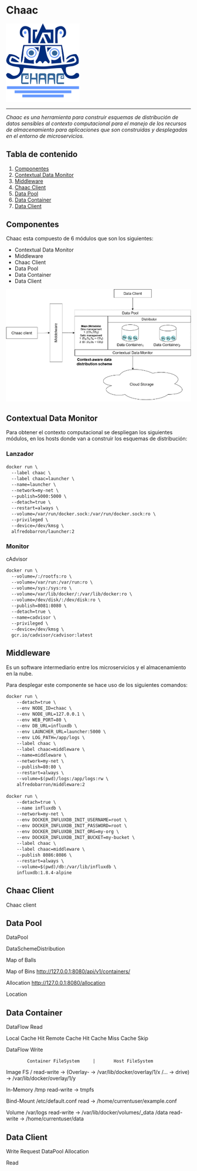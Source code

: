 # Chaac

<img src="images/logo_chaac.png" width="200">

***
_Chaac es una herramienta para construir esquemas de distribución de datos sensibles al contexto computacional para el manejo de los recursos de almacenamiento para aplicaciones que son construidas y desplegadas en el entorno de microservicios._

## Tabla de contenido
1. [Componentes](#componentes)
2. [Contextual Data Monitor](#data-context)
3. [Middleware](#middleware)
4. [Chaac Client](#chaac-client)
5. [Data Pool](#data-pool)
6. [Data Container](#data-container)
7. [Data Client](#data-client)

## Componentes

Chaac esta compuesto de 6 módulos que son los siguientes:

- Contextual Data Monitor
- Middleware
- Chaac Client
- Data Pool
- Data Container
- Data Client

![Arquitectura middleware](/images/Chaac.png)

## Contextual Data Monitor

Para obtener el contexto computacional se despliegan los siguientes módulos, en los hosts donde van a construir los esquemas de distribución:

### Lanzador 

```
docker run \
  --label chaac \
  --label chaac=launcher \
  --name=launcher \
  --network=my-net \
  --publish=5000:5000 \
  --detach=true \
  --restart=always \
  --volume=/var/run/docker.sock:/var/run/docker.sock:ro \
  --privileged \
  --device=/dev/kmsg \
  alfredobarron/launcher:2
```

### Monitor

cAdvisor

```
docker run \
  --volume=/:/rootfs:ro \
  --volume=/var/run:/var/run:ro \
  --volume=/sys:/sys:ro \
  --volume=/var/lib/docker/:/var/lib/docker:ro \
  --volume=/dev/disk/:/dev/disk:ro \
  --publish=8081:8080 \
  --detach=true \
  --name=cadvisor \
  --privileged \
  --device=/dev/kmsg \
  gcr.io/cadvisor/cadvisor:latest
```

## Middleware

Es un software intermediario entre los microservicios y el almacenamiento en la nube. 

Para desplegar este componente se hace uso de los siguientes comandos:

```
docker run \
    --detach=true \
    --env NODE_ID=chaac \
    --env NODE_URL=127.0.0.1 \
    --env WEB_PORT=80 \
    --env DB_URL=influxdb \
    --env LAUNCHER_URL=launcher:5000 \
    --env LOG_PATH=/app/logs \
    --label chaac \
    --label chaac=middleware \
    --name=middleware \
    --network=my-net \
    --publish=80:80 \
    --restart=always \
    --volume=$(pwd)/logs:/app/logs:rw \
    alfredobarron/middleware:2

docker run \
    --detach=true \
    --name influxdb \
    --network=my-net \
    --env DOCKER_INFLUXDB_INIT_USERNAME=root \
    --env DOCKER_INFLUXDB_INIT_PASSWORD=root \
    --env DOCKER_INFLUXDB_INIT_ORG=my-org \
    --env DOCKER_INFLUXDB_INIT_BUCKET=my-bucket \
    --label chaac \
    --label chaac=middleware \
    --publish 8086:8086 \
    --restart=always \
    --volume=$(pwd)/db:/var/lib/influxdb \
    influxdb:1.8.4-alpine

```

## Chaac Client

Chaac client

## Data Pool

DataPool

DataSchemeDistribution

Map of Balls

Map of Bins
http://127.0.0.1:8080/api/v1/containers/

Allocation
http://127.0.0.1:8080/allocation

Location

## Data Container

DataFlow Read

Local Cache Hit
Remote Cache Hit
Cache Miss
Cache Skip

DataFlow Write


            Container FileSystem     |       Host FileSystem

Image FS    /     read-write  ->  (Overlay-    -> /var/lib/docker/overlay/1/x
            /...              ->    drive)     -> /var/lib/docker/overlay/1/y

In-Memory   /tmp  read-write  ->   tmpfs

Bind-Mount  /etc/default.conf  read            -> /home/currentuser/example.conf

Volume      /var/logs          read-write      -> /var/lib/docker/volumes/_data
            /data              read-write      -> /home/currentuser/data


## Data Client

Write
    Request DataPool
        Allocation
        
Read

